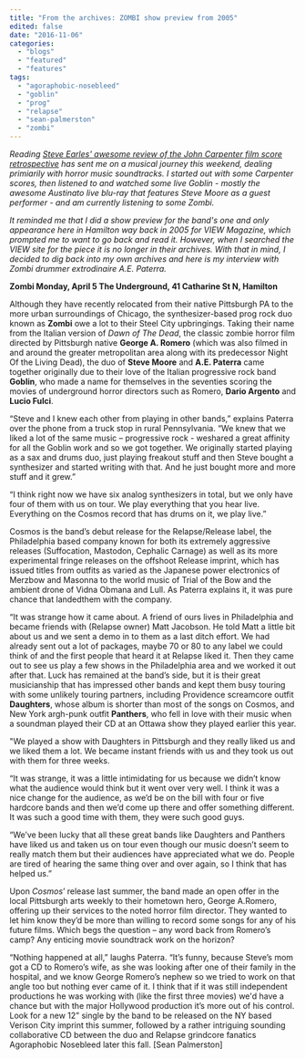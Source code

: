 ```yaml
---
title: "From the archives: ZOMBI show preview from 2005"
edited: false
date: "2016-11-06"
categories:
  - "blogs"
  - "featured"
  - "features"
tags:
  - "agoraphobic-nosebleed"
  - "goblin"
  - "prog"
  - "relapse"
  - "sean-palmerston"
  - "zombi"
---
```


_Reading [Steve Earles' awesome review of the John Carpenter film score retrospective](https://hellbound.ca/2016/11/john-carpenter-live-retrospective-25-october-2016/) has sent me on a musical journey this weekend, dealing primiarily with horror music soundtracks. I started out with some Carpenter scores, then listened to and watched some live Goblin - mostly the awesome Austinato live blu-ray that features Steve Moore as a guest performer - and am currently listening to some Zombi._

_It reminded me that I did a show preview for the band's one and only appearance here in Hamilton way back in 2005 for VIEW Magazine, which prompted me to want to go back and read it. However, when I searched the VIEW site for the piece it is no longer in their archives. With that in mind, I decided to dig back into my own archives and here is my interview with Zombi drummer extrodinaire A.E. Paterra._

**Zombi Monday, April 5 The Underground, 41 Catharine St N, Hamilton**

Although they have recently relocated from their native Pittsburgh PA to the more urban surroundings of Chicago, the synthesizer-based prog rock duo known as **Zombi** owe a lot to their Steel City upbringings. Taking their name from the Italian version of _Dawn of The Dead_, the classic zombie horror film directed by Pittsburgh native **George A. Romero** (which was also filmed in and around the greater metropolitan area along with its predecessor Night Of the Living Dead), the duo of **Steve Moore** and **A.E. Paterra** came together originally due to their love of the Italian progressive rock band **Goblin**, who made a name for themselves in the seventies scoring the movies of underground horror directors such as Romero, **Dario Argento** and **Lucio Fulci**.

“Steve and I knew each other from playing in other bands,” explains Paterra over the phone from a truck stop in rural Pennsylvania. “We knew that we liked a lot of the same music – progressive rock - weshared a great affinity for all the Goblin work and so we got together. We originally started playing as a sax and drums duo, just playing freakout stuff and then Steve bought a synthesizer and started writing with that. And he just bought more and more stuff and it grew.”

“I think right now we have six analog synthesizers in total, but we only have four of them with us on tour. We play everything that you hear live. Everything on the Cosmos record that has drums on it, we play live.”

Cosmos is the band’s debut release for the Relapse/Release label, the Philadelphia based company known for both its extremely aggressive releases (Suffocation, Mastodon, Cephalic Carnage) as well as its more experimental fringe releases on the offshoot Release imprint, which has issued titles from outfits as varied as the Japanese power electronics of Merzbow and Masonna to the world music of Trial of the Bow and the ambient drone of Vidna Obmana and Lull. As Paterra explains it, it was pure chance that landedthem with the company.

“It was strange how it came about. A friend of ours lives in Philadelphia and became friends with (Relapse owner) Matt Jacobson. He told Matt a little bit about us and we sent a demo in to them as a last ditch effort. We had already sent out a lot of packages, maybe 70 or 80 to any label we could think of and the first people that heard it at Relapse liked it. Then they came out to see us play a few shows in the Philadelphia area and we worked it out after that. Luck has remained at the band’s side, but it is their great musicianship that has impressed other bands and kept them busy touring with some unlikely touring partners, including Providence screamcore outfit **Daughters**, whose album is shorter than most of the songs on Cosmos, and New York argh-punk outfit **Panthers**, who fell in love with their music when a soundman played their CD at an Ottawa show they played earlier this year.

"We played a show with Daughters in Pittsburgh and they really liked us and we liked them a lot. We became instant friends with us and they took us out with them for three weeks.

“It was strange, it was a little intimidating for us because we didn’t know what the audience would think but it went over very well. I think it was a nice change for the audience, as we’d be on the bill with four or five hardcore bands and then we’d come up there and offer something different. It was such a good time with them, they were such good guys.

“We’ve been lucky that all these great bands like Daughters and Panthers have liked us and taken us on tour even though our music doesn’t seem to really match them but their audiences have appreciated what we do. People are tired of hearing the same thing over and over again, so I think that has helped us.”

Upon _Cosmos_’ release last summer, the band made an open offer in the local Pittsburgh arts weekly to their hometown hero, George A.Romero, offering up their services to the noted horror film director. They wanted to let him know they’d be more than willing to record some songs for any of his future films. Which begs the question – any word back from Romero’s camp? Any enticing movie soundtrack work on the horizon?

“Nothing happened at all,” laughs Paterra. “It’s funny, because Steve’s mom got a CD to Romero’s wife, as she was looking after one of their family in the hospital, and we know George Romero’s nephew so we tried to work on that angle too but nothing ever came of it. I think that if it was still independent productions he was working with (like the first three movies) we'd have a chance but with the major Hollywood production it’s more out of his control. Look for a new 12” single by the band to be released on the NY based Verison City imprint this summer, followed by a rather intriguing sounding collaborative CD between the duo and Relapse grindcore fanatics Agoraphobic Nosebleed later this fall. \[Sean Palmerston\]

